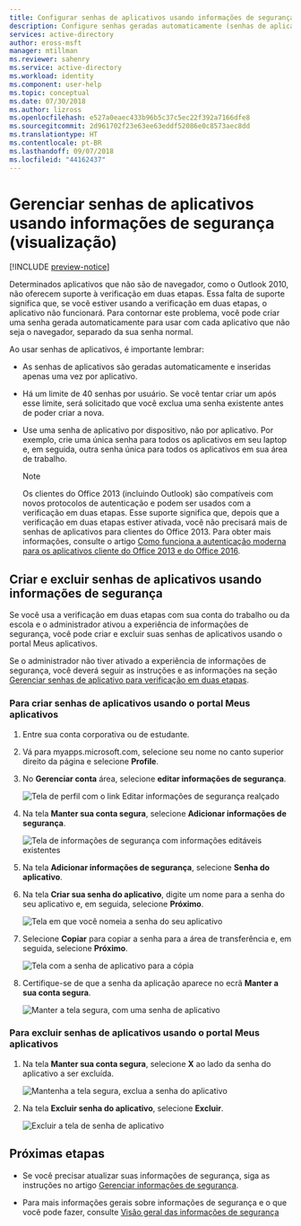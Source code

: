 ```yaml
---
title: Configurar senhas de aplicativos usando informações de segurança - Azure Active Directory | Microsoft Docs
description: Configure senhas geradas automaticamente (senhas de aplicativo) para usar com cada aplicativo sem navegador, separado de uma senha normal, usando informações de segurança.
services: active-directory
author: eross-msft
manager: mtillman
ms.reviewer: sahenry
ms.service: active-directory
ms.workload: identity
ms.component: user-help
ms.topic: conceptual
ms.date: 07/30/2018
ms.author: lizross
ms.openlocfilehash: e527a0eaec433b96b5c37c5ec22f392a7166dfe8
ms.sourcegitcommit: 2d961702f23e63ee63eddf52086e0c8573aec8dd
ms.translationtype: HT
ms.contentlocale: pt-BR
ms.lasthandoff: 09/07/2018
ms.locfileid: "44162437"
---
```

# <a name="manage-app-passwords-using-security-info-preview"></a>Gerenciar senhas de aplicativos usando informações de segurança (visualização)

[!INCLUDE [preview-notice](../../../includes/active-directory-end-user-preview-notice-security-info.md)]

Determinados aplicativos que não são de navegador, como o Outlook 2010, não oferecem suporte à verificação em duas etapas. Essa falta de suporte significa que, se você estiver usando a verificação em duas etapas, o aplicativo não funcionará. Para contornar este problema, você pode criar uma senha gerada automaticamente para usar com cada aplicativo que não seja o navegador, separado da sua senha normal.

Ao usar senhas de aplicativos, é importante lembrar:

- As senhas de aplicativos são geradas automaticamente e inseridas apenas uma vez por aplicativo.

- Há um limite de 40 senhas por usuário. Se você tentar criar um após esse limite, será solicitado que você exclua uma senha existente antes de poder criar a nova.

- Use uma senha de aplicativo por dispositivo, não por aplicativo. Por exemplo, crie uma única senha para todos os aplicativos em seu laptop e, em seguida, outra senha única para todos os aplicativos em sua área de trabalho.

    >[!Note]
    >Os clientes do Office 2013 (incluindo Outlook) são compatíveis com novos protocolos de autenticação e podem ser usados com a verificação em duas etapas. Esse suporte significa que, depois que a verificação em duas etapas estiver ativada, você não precisará mais de senhas de aplicativos para clientes do Office 2013. Para obter mais informações, consulte o artigo [Como funciona a autenticação moderna para os aplicativos cliente do Office 2013 e do Office 2016](https://support.office.com/article/how-modern-authentication-works-for-office-2013-and-office-2016-client-apps-e4c45989-4b1a-462e-a81b-2a13191cf517).

## <a name="create-and-delete-app-passwords-using-security-info"></a>Criar e excluir senhas de aplicativos usando informações de segurança

Se você usa a verificação em duas etapas com sua conta do trabalho ou da escola e o administrador ativou a experiência de informações de segurança, você pode criar e excluir suas senhas de aplicativos usando o portal Meus aplicativos.

Se o administrador não tiver ativado a experiência de informações de segurança, você deverá seguir as instruções e as informações na seção [Gerenciar senhas de aplicativo para verificação em duas etapas](multi-factor-authentication-end-user-app-passwords.md).

### <a name="to-create-app-passwords-using-the-my-apps-portal"></a>Para criar senhas de aplicativos usando o portal Meus aplicativos

1. Entre sua conta corporativa ou de estudante.

2. Vá para myapps.microsoft.com, selecione seu nome no canto superior direito da página e selecione **Profile**.

3. No **Gerenciar conta** área, selecione **editar informações de segurança**.

    ![Tela de perfil com o link Editar informações de segurança realçado](media/security-info/security-info-profile.png)

4. Na tela **Manter sua conta segura**, selecione **Adicionar informações de segurança**.

    ![Tela de informações de segurança com informações editáveis existentes](media/security-info/security-info-edit-add-info.png)

5. Na tela **Adicionar informações de segurança**, selecione **Senha do aplicativo**.

6. Na tela **Criar sua senha do aplicativo**, digite um nome para a senha do seu aplicativo e, em seguida, selecione **Próximo**.

    ![Tela em que você nomeia a senha do seu aplicativo](media/security-info/security-info-name-app-password.png)

7. Selecione **Copiar** para copiar a senha para a área de transferência e, em seguida, selecione **Próximo**.

    ![Tela com a senha de aplicativo para a cópia](media/security-info/security-info-create-app-password.png)
    
8. Certifique-se de que a senha da aplicação aparece no ecrã **Manter a sua conta segura**.

    ![Manter a tela segura, com uma senha de aplicativo](media/security-info/security-info-keep-secure-app-password.png)

### <a name="to-delete-app-passwords-using-the-my-apps-portal"></a>Para excluir senhas de aplicativos usando o portal Meus aplicativos

1. Na tela **Manter sua conta segura**, selecione **X** ao lado da senha do aplicativo a ser excluída.

    ![Mantenha a tela segura, exclua a senha do aplicativo](media/security-info/security-info-keep-secure-delete-app-password.png)

2. Na tela **Excluir senha do aplicativo**, selecione **Excluir**.

    ![Excluir a tela de senha de aplicativo](media/security-info/security-info-keep-secure-delete-app-password2.png)

## <a name="next-steps"></a>Próximas etapas

- Se você precisar atualizar suas informações de segurança, siga as instruções no artigo [Gerenciar informações de segurança](security-info-manage-settings.md).

- Para mais informações gerais sobre informações de segurança e o que você pode fazer, consulte [Visão geral das informações de segurança](user-help-security-info-overview.md) 